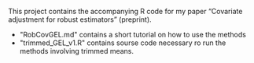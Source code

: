 This project contains the accompanying R code for my paper “Covariate adjustment for robust estimators” (preprint).
 - "RobCovGEL.md" contains a short tutorial on how to use the methods
 - "trimmed_GEL_v1.R" contains sourse code necessary ro run the methods involving trimmed means.
